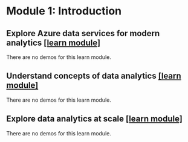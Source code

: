 # Module 1: Introduction

## Explore Azure data services for modern analytics [[learn module]](https://learn.microsoft.com/training/modules/explore-azure-data-services-for-modern-analytics)

There are no demos for this learn module.

## Understand concepts of data analytics [[learn module]](https://learn.microsoft.com/training/modules/understand-concepts-of-data-analytics)

There are no demos for this learn module.

## Explore data analytics at scale [[learn module]](https://learn.microsoft.com/training/modules/explore-data-analytics-scale)

There are no demos for this learn module.
